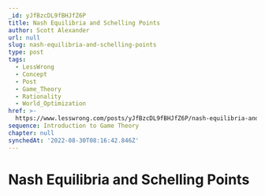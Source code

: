 ```yaml
---
_id: yJfBzcDL9fBHJfZ6P
title: Nash Equilibria and Schelling Points
author: Scott Alexander
url: null
slug: nash-equilibria-and-schelling-points
type: post
tags:
  - LessWrong
  - Concept
  - Post
  - Game_Theory
  - Rationality
  - World_Optimization
href: >-
  https://www.lesswrong.com/posts/yJfBzcDL9fBHJfZ6P/nash-equilibria-and-schelling-points
sequence: Introduction to Game Theory
chapter: null
synchedAt: '2022-08-30T08:16:42.846Z'
---
```

# Nash Equilibria and Schelling Points

